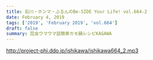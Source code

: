 ```yaml
---
title: 石川・ホンマ・ぶるんのBe-SIDE Your Life! vol.664-2
date: February 4, 2019
tags: ['2019', 'February 2019', 'vol.664']
draft: false
summary: 昆虫ウマウマ話簡単カモ鍋レシピKAGAWA
---
```


http://project-phi.ddo.jp/ishikawa/ishikawa664_2.mp3